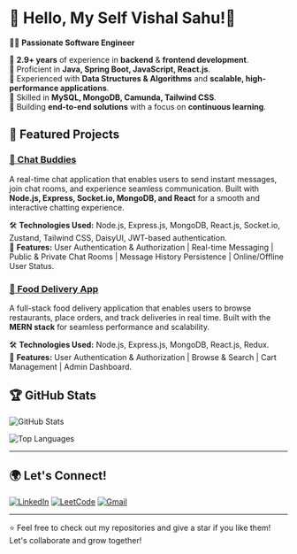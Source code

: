 # 👋 Hello, My Self Vishal Sahu!🚀

👨‍💻 **Passionate Software Engineer**

🔹 **2.9+ years** of experience in **backend** & **frontend development**.  
🔹 Proficient in **Java, Spring Boot, JavaScript, React.js**.  
🔹 Experienced with **Data Structures & Algorithms** and **scalable, high-performance applications**.  
🔹 Skilled in **MySQL, MongoDB, Camunda, Tailwind CSS**.  
🔹 Building **end-to-end solutions** with a focus on **continuous learning**.  


## 📌 Featured Projects

### [💬 Chat Buddies](https://github.com/VishalSahu18/ChatBuddies)
 
A real-time chat application that enables users to send instant messages, join chat rooms, and experience seamless communication. Built with **Node.js, Express, Socket.io, MongoDB, and React** for a smooth and interactive chatting experience.

🛠 **Technologies Used:** Node.js, Express.js, MongoDB, React.js, Socket.io, Zustand, Tailwind CSS, DaisyUI, JWT-based authentication.  
🚀 **Features:** User Authentication & Authorization | Real-time Messaging | Public & Private Chat Rooms | Message History Persistence | Online/Offline User Status.  

### [🍔 Food Delivery App](https://github.com/VishalSahu18/food-delivery-app)
A full-stack food delivery application that enables users to browse restaurants, place orders, and track deliveries in real time. Built with the **MERN stack** for seamless performance and scalability.

🛠 **Technologies Used:** Node.js, Express.js, MongoDB, React.js, Redux.   
🚀 **Features:**  User Authentication & Authorization | Browse & Search | Cart Management | Admin Dashboard.  

## 🏆 GitHub Stats

![GitHub Stats](https://github-readme-stats.vercel.app/api?username=VishalSahu18&show_icons=true&theme=radical)

![Top Languages](https://github-readme-stats.vercel.app/api/top-langs/?username=VishalSahu18&layout=compact&theme=radical)

---

## 🌍 Let's Connect!

[![LinkedIn](https://img.shields.io/badge/LinkedIn-0A66C2?style=for-the-badge&logo=linkedin&logoColor=white)](https://www.linkedin.com/in/vishal-sahu18/)
[![LeetCode](https://img.shields.io/badge/LeetCode-FE7C4E?style=for-the-badge&logo=leetcode&logoColor=black)](https://leetcode.com/u/VishalSahu18/)
[![Gmail](https://img.shields.io/badge/Gmail-D14836?style=for-the-badge&logo=gmail&logoColor=white)](mailto:vishalsahu1827@gmail.com)


---

⭐️ Feel free to check out my repositories and give a star if you like them! Let's collaborate and grow together!
